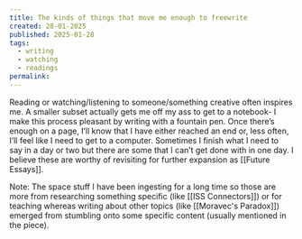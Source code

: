 ```yaml
---
title: The kinds of things that move me enough to freewrite
created: 28-01-2025
published: 2025-01-28
tags:
  - writing
  - watching
  - readings
permalink:
---
```

Reading or watching/listening to someone/something creative often inspires me. A smaller subset actually gets me off my ass to get to a notebook- I make this process pleasant by writing with a fountain pen. Once there’s enough on a page, I’ll know that I have either reached an end or, less often, I’ll feel like I need to get to a computer. Sometimes I finish what I need to say in a day or two but there are some that I can’t get done with in one day. I believe these are worthy of revisiting for further expansion as  [[Future Essays]].

Note: The space stuff I have been ingesting for a long time so those are more from researching something specific (like  [[ISS Connectors]]) or for teaching whereas writing about other topics (like  [[Moravec's Paradox]]) emerged from stumbling onto some specific content (usually mentioned in the piece).